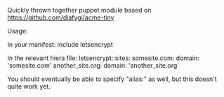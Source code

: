 Quickly thrown together puppet module based on https://github.com/diafygi/acme-tiny

Usage:

In your manifest:
include letsencrypt

In the relevant hiera file:
    letsencrypt::sites:
      somesite.com:
        domain: 'somesite.com'
      another_site.org:
        domain: 'another_site.org'

You should eventually be able to specify "alias:" as well, but this doesn't quite work yet.
